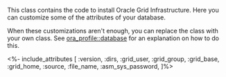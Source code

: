 This class contains the code to install Oracle Grid Infrastructure.
Here you can customize some of the attributes of your database.

When these customizations aren't enough, you can replace the class with your own class. See [ora_profile::database](./database.html) for an explanation on how to do this.

<%- include_attributes [
  :version,
  :dirs,
  :grid_user,
  :grid_group,
  :grid_base,
  :grid_home,
  :source,
  :file_name,
  :asm_sys_password,
]%>
